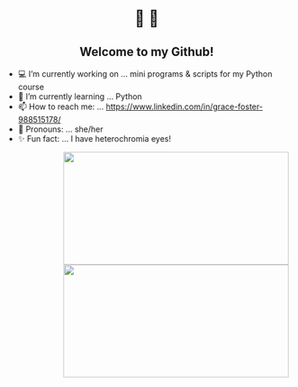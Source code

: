    <h1 align ="center">👋 🌌</h1>
   <h2 align="center">Welcome to my Github!</h2>
  
   
- :computer: I’m currently working on ... mini programs & scripts for my Python course
- 🧠 I’m currently learning ... Python
- 📫 How to reach me: ... https://www.linkedin.com/in/grace-foster-988515178/
- :woman: Pronouns: ... she/her
- :sparkles: Fun fact: ... I have heterochromia eyes!

<div>
   <a href="https://github.com/Fallinqqq?tab=repositories">
<img align="right" src=https://github-readme-stats.vercel.app/api?username=Fallinqqq&theme=tokyonight&show_icons=true width="400" height="200"/>
     </a>
       <a href="https://github.com/Fallinqqq?tab=repositories">
<img align="right" src=https://github-readme-stats.vercel.app/api/top-langs/?username=Fallinqqq&theme=tokyonight&show_icons=true width="400" height="200"/>
     </a>
   </div>
